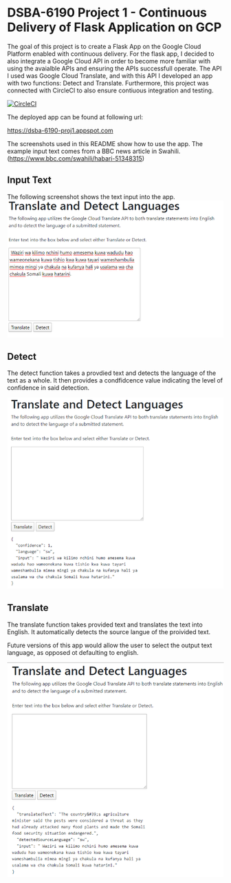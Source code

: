 # DSBA-6190 Project 1 - Continuous Delivery of Flask Application on GCP
The goal of this project is to create a Flask App on the Google Cloud Platform enabled with continuous delivery. For the flask app, 
I decided to also integrate a Google Cloud API in order to become more familiar with using the avaialble APIs and ensuring the APIs 
successfull operate. The API I used was Google Cloud Translate, and with this API I developed an app with two functions: Detect and 
Translate. Furthermore, this project was connected with CircleCI to also ensure contiuous integration and testing. 

[![CircleCI](https://circleci.com/gh/canfielder/DSBA-6190_Proj1.svg?style=svg)](https://circleci.com/gh/canfielder/DSBA-6190_Proj1)

The deployed app can be found at following url:

https://dsba-6190-proj1.appspot.com

The screenshots used in this README show how to use the app. The example input text comes from a BBC news article in Swahili. (https://www.bbc.com/swahili/habari-51348315) 

## Input Text
The following screenshot shows the text input into the app. 
![Input](static/images/App_Input_Swahili.png)


## Detect
The detect function takes a provdied text and detects the language of the text as a whole. It then provides a condfidcence value
indicating the level of confidence in said detection. 

![Output - Detect](static/images/App_Output_Swahili_Detect.png)

## Translate
The translate function takes provided text and translates the text into English. It automatically detects the source langue 
of the proivided text.

Future versions of this app would allow the user to select the output text language, as opposed ot defaulting to english.

![Output - Translate](static/images/App_Output_Swahili_Translate.png)


